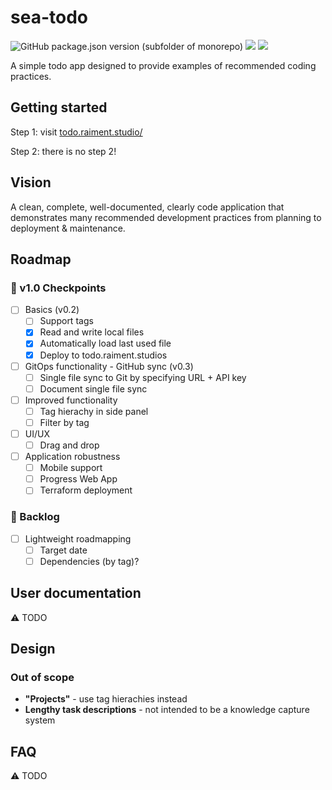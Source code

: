 # sea-todo

![GitHub package.json version (subfolder of monorepo)](https://img.shields.io/github/package-json/v/raiment-studios/monorepo?filename=source%2Fprojects%2Fsea%2Fapps%2Fsea-todo%2Fpackage.json)
![](https://img.shields.io/badge/license-MIT-039)
[![](https://img.shields.io/badge/feedback-welcome!-1a6)](https://github.com/raiment-studios/monorepo/discussions)

A simple todo app designed to provide examples of recommended coding practices.

## Getting started

Step 1: visit [todo.raiment.studio/](https://todo.raiment.studio/)

Step 2: there is no step 2!

## Vision

A clean, complete, well-documented, clearly code application that demonstrates many recommended development practices from planning to deployment & maintenance.

## Roadmap

### 🏁 v1.0 Checkpoints

-   [ ] Basics (v0.2)
    -   [ ] Support tags
    -   [x] Read and write local files
    -   [x] Automatically load last used file
    -   [x] Deploy to todo.raiment.studios
-   [ ] GitOps functionality - GitHub sync (v0.3)
    -   [ ] Single file sync to Git by specifying URL + API key
    -   [ ] Document single file sync
-   [ ] Improved functionality
    -   [ ] Tag hierachy in side panel
    -   [ ] Filter by tag
-   [ ] UI/UX
    -   [ ] Drag and drop
-   [ ] Application robustness
    -   [ ] Mobile support
    -   [ ] Progress Web App
    -   [ ] Terraform deployment

### 🎄 Backlog

-   [ ] Lightweight roadmapping
    -   [ ] Target date
    -   [ ] Dependencies (by tag)?

## User documentation

⚠️ TODO

## Design

### Out of scope

-   **"Projects"** - use tag hierachies instead
-   **Lengthy task descriptions** - not intended to be a knowledge capture system

## FAQ

⚠️ TODO
